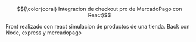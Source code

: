 $${\color{coral} Integracion de checkout pro de MercadoPago con React}$$

Front realizado con react simulacion de productos de una tienda.
Back con Node, express y mercadopago
